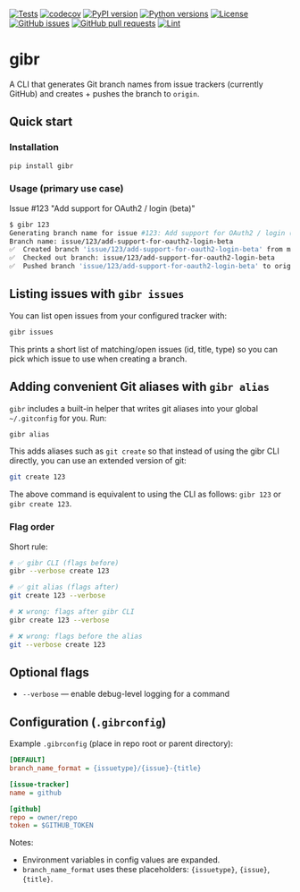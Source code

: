 [![Tests](https://github.com/ytreister/gibr/actions/workflows/test.yml/badge.svg)](https://github.com/ytreister/gibr/actions/workflows/test.yml)
[![codecov](https://codecov.io/gh/ytreister/gibr/branch/main/graph/badge.svg)](https://codecov.io/gh/ytreister/gibr)
[![PyPI version](https://img.shields.io/pypi/v/gibr.svg)](https://pypi.org/project/gibr/)
[![Python versions](https://img.shields.io/pypi/pyversions/gibr.svg)](https://pypi.org/project/gibr/)
[![License](https://img.shields.io/github/license/ytreister/gibr.svg)](https://github.com/ytreister/gibr/blob/main/LICENSE)
[![GitHub issues](https://img.shields.io/github/issues/ytreister/gibr.svg)](https://github.com/ytreister/gibr/issues)
[![GitHub pull requests](https://img.shields.io/github/issues-pr/ytreister/gibr.svg)](https://github.com/ytreister/gibr/pulls)
[![Lint](https://github.com/ytreister/gibr/actions/workflows/lint.yml/badge.svg)](https://github.com/ytreister/gibr/actions/workflows/lint.yml)

# gibr

A CLI that generates Git branch names from issue trackers (currently GitHub) and
creates + pushes the branch to `origin`.

## Quick start
### Installation
```bash
pip install gibr
```
### Usage (primary use case)
Issue #123 "Add support for OAuth2 / login (beta)"
```bash
$ gibr 123
Generating branch name for issue #123: Add support for OAuth2 / login (beta)
Branch name: issue/123/add-support-for-oauth2-login-beta
✅  Created branch 'issue/123/add-support-for-oauth2-login-beta' from main.
✅  Checked out branch: issue/123/add-support-for-oauth2-login-beta
✅  Pushed branch 'issue/123/add-support-for-oauth2-login-beta' to origin.
```
 
## Listing issues with `gibr issues`

You can list open issues from your configured tracker with:

```bash
gibr issues
```

This prints a short list of matching/open issues (id, title, type) so you can
pick which issue to use when creating a branch.

## Adding convenient Git aliases with `gibr alias`

`gibr` includes a built-in helper that writes git aliases into your global
`~/.gitconfig` for you. Run:

```bash
gibr alias
```

This adds aliases such as `git create` so that instead of using the gibr CLI directly, you can use an extended version of git:

```bash
git create 123
```

The above command is equivalent to using the CLI as follows: `gibr 123` or
`gibr create 123`.


### Flag order

Short rule:

```bash
# ✅ gibr CLI (flags before)
gibr --verbose create 123

# ✅ git alias (flags after)
git create 123 --verbose

# ❌ wrong: flags after gibr CLI
gibr create 123 --verbose 

# ❌ wrong: flags before the alias
git --verbose create 123
```

## Optional flags
- `--verbose` — enable debug-level logging for a command

## Configuration (`.gibrconfig`)

Example `.gibrconfig` (place in repo root or parent directory):

```ini
[DEFAULT]
branch_name_format = {issuetype}/{issue}-{title}

[issue-tracker]
name = github

[github]
repo = owner/repo
token = $GITHUB_TOKEN
```

Notes:
- Environment variables in config values are expanded.
- `branch_name_format` uses these placeholders: `{issuetype}`, `{issue}`, `{title}`.
